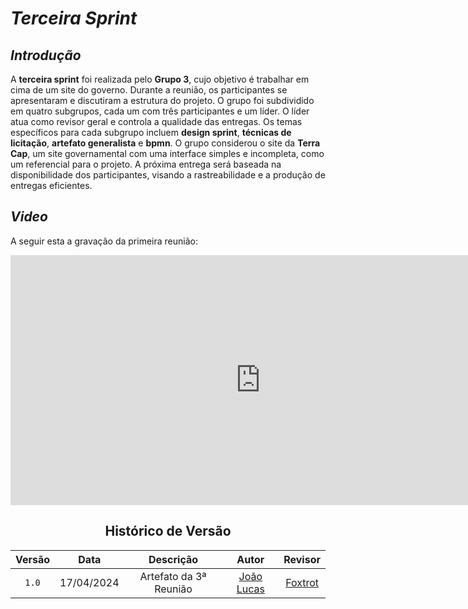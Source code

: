 # <a>*Terceira Sprint*</a>

## <a>*Introdução*</a>

A **terceira sprint** foi realizada pelo **Grupo 3**, cujo objetivo é trabalhar em cima de um site do governo. Durante a reunião, os participantes se apresentaram e discutiram a estrutura do projeto. O grupo foi subdividido em quatro subgrupos, cada um com três participantes e um líder. O líder atua como revisor geral e controla a qualidade das entregas. Os temas específicos para cada subgrupo incluem **design sprint**, **técnicas de licitação**, **artefato generalista** e **bpmn**. O grupo considerou o site da **Terra Cap**, um site governamental com uma interface simples e incompleta, como um referencial para o projeto. A próxima entrega será baseada na disponibilidade dos participantes, visando a rastreabilidade e a produção de entregas eficientes.

## <a>*Video*</a>

A seguir esta a gravação da primeira reunião:

<center>

<iframe width="800" height="400" src="https://www.youtube-nocookie.com/embed/aOYN0aTfF90" frameborder="0" allow="accelerometer; autoplay; clipboard-write; encrypted-media; gyroscope; picture-in-picture" allowfullscreen></iframe>


## <a>Histórico de Versão</a>

| Versão |    Data    |       Descrição        |                      Autor                       |           Revisor           |
| :----: | :--------: | :--------------------: | :----------------------------------------------: | :-------------------------: |
| `1.0`  | 17/04/2024 | Artefato da 3ª Reunião | [João Lucas](https://github.com/VasconcelosJoao) | [Foxtrot](../Subgrupos/Foxtrot.md) |

</center>